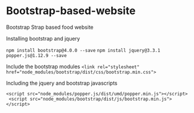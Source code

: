 # Bootstrap-based-website
Bootstrap Strap based food website

Installing bootstrap and jquery


```npm install bootstrap@4.0.0 --save```
```npm install jquery@3.3.1 popper.js@1.12.9 --save```

Include the bootstrap modules
```<link rel="stylesheet" href="node_modules/bootstrap/dist/css/bootstrap.min.css">```

Including the jquery and bootstrap javascripts
```<script src="node_modules/jquery/dist/jquery.slim.min.js"></script>
<script src="node_modules/popper.js/dist/umd/popper.min.js"></script>
 <script src="node_modules/bootstrap/dist/js/bootstrap.min.js"></script>
